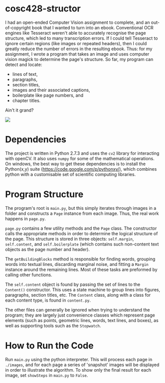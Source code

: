 cosc428-structor
========

I had an open-ended Computer Vision assignment to complete, and an out-of-copyright book that 
I wanted to turn into an ebook. Conventional OCR engines like Tesseract weren't 
able to accurately recognise the page structure, which led to many transcription errors. If I 
could tell Tesseract to ignore certain regions (like images or repeated headers), then I could
greatly reduce the number of errors in the resulting ebook. Thus: for my assignment, I wrote 
a program that takes an image and uses computer vision magick to determine the page's structure. 
So far, my program can detect and locate:

* lines of text,
* paragraphs,
* section titles,
* images and their associated captions,
* boilerplate like page numbers, and
* chapter titles.

Ain't it grand?

![](https://github.com/chadoliver/structor/raw/gh-pages/analysed.jpg)

Dependencies
============

The project is written in Python 2.7.3 and uses the ```cv2``` library for interacting with openCV. It also uses ```numpy``` for some of the mathematical operations. On windows, the best way to get these dependencies is to install the Python(x,y) suite (https://code.google.com/p/pythonxy/), which combines python with a customisable set of scientific computing libraries.

Program Structure
=================

The program's root is ```main.py```, but this simply iterates through images in a folder and constructs a ```Page``` instance from each image. Thus, the real work happens in ```page.py```.

```page.py``` contains a few utility methods and the ```Page``` class. The constructor calls the appropriate methods in order to determine the logical structure of the page. This structure is stored in three objects: ```self.margin```, ```self.content```, and ```self.boilerplate``` (which contains such non-content text objects as the page number and header).

The ```getBuildingBlocks``` method is responsible for finding words, grouping words into textual lines, discarding marginal noise, and fitting a ```Margin``` instance around the remaining lines. Most of these tasks are preformed by calling other functions.

The ```self.content``` object is found by passing the set of lines to the ```Content()``` constructor. This uses a state machine to group lines into figures, paragraphs, section titles, etc. The ```Content``` class, along with a class for each content type, is found in ```content.py```.

The other files can generally be ignored when trying to understand the program; they are largely just convenience classes which represent page elements (such as points, geometric lines, words, text lines, and boxes), as well as supporting tools such as the ```Stopwatch```.

How to Run the Code
===================

Run ```main.py``` using the python interpreter. This will process each page in ```./images```, and for each page a series of 'snapshot' images will be displayed in order to illustrate the algorithm. To show only the final result for each image, set ```showSteps``` in ```main.py``` to ```False```.


